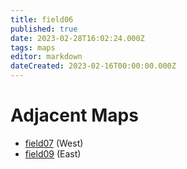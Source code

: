 ```yaml
---
title: field06
published: true
date: 2023-02-28T16:02:24.000Z
tags: maps
editor: markdown
dateCreated: 2023-02-16T00:00:00.000Z
---
```



# Adjacent Maps
 * [field07](/maps/field07) (West)
 * [field09](/maps/field09) (East)
